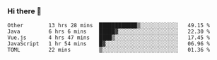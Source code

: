### Hi there 👋

<!--
**Hundeklemmen/Hundeklemmen** is a ✨ _special_ ✨ repository because its `README.md` (this file) appears on your GitHub profile.

Here are some ideas to get you started:

- 🔭 I’m currently working on ...
- 🌱 I’m currently learning ...
- 👯 I’m looking to collaborate on ...
- 🤔 I’m looking for help with ...
- 💬 Ask me about ...
- 📫 How to reach me: ...
- 😄 Pronouns: ...
- ⚡ Fun fact: ...
-->
<!--START_SECTION:waka-->
```text
Other        13 hrs 28 mins  ████████████▒░░░░░░░░░░░░   49.15 % 
Java         6 hrs 6 mins    █████▓░░░░░░░░░░░░░░░░░░░   22.30 % 
Vue.js       4 hrs 47 mins   ████▒░░░░░░░░░░░░░░░░░░░░   17.45 % 
JavaScript   1 hr 54 mins    █▓░░░░░░░░░░░░░░░░░░░░░░░   06.96 % 
TOML         22 mins         ▒░░░░░░░░░░░░░░░░░░░░░░░░   01.36 % 
```
<!--END_SECTION:waka-->
